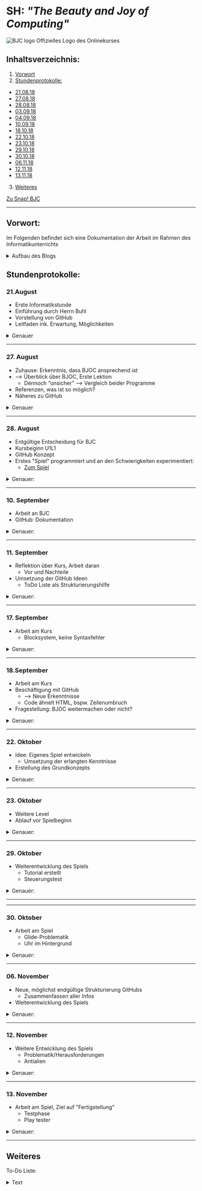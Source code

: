 # SH: _"The Beauty and Joy of Computing"_  
![BJC logo](https://pbs.twimg.com/profile_images/378800000439621166/b23cdc47c76b3d78561b91ffc9705183_400x400.png)
Offizielles Logo des Onlinekurses
## Inhaltsverzeichnis:
1. [Vorwort](#h1)
2. [Stundenprotokolle:](#h2)
 * [21.08.18](#s1)
 * [27.08.18](#s2)
 * [28.08.18](#s3)
 * [03.09.18](#s4)
 * [04.09.18](#s5)
 * [10.09.18](#s6)
 * [18.10.18](#s7)
 * [22.10.18](#s8)
 * [23.10.18](#s9)
 * [29.10.18](#s10)
 * [30.10.18](#s11)
 * [06.11.18](#s12)
 * [12.11.18](#s13)
 * [13.11.18](#s14)
3. [Weiteres](#h3)


[Zu Snap! BJC](http://snap.berkeley.edu/run)

----------------------------------------------------      
             
## Vorwort: <a name="h1"></a>
Im Folgenden befindet sich eine Dokumentation der Arbeit im Rahmen des Informatikunterrichts
<details>
  <summary>Aufbau des Blogs</summary>
Jedes Stundenprotokoll enthält, zur besseren Übersicht, eine Kurzfassung in Form von Stichpunkten. In Form eines Sprites lässt sich eine detaillierte Beschreibung der Stunde öffnen. 
</details>

## Stundenprotokolle: <a name="h2"></a>         
### 21.August <a name="s1"></a>

 * Erste Informatikstunde
  * Einführung durch Herrn Buhl
  * Vorstellung von GitHub
  * Leitfaden ink. Erwartung, Möglichkeiten
<details>
  <summary>Genauer</summary>      
Heute hatten wir unsere erste Informatikstunde. Herr Buhl hat uns eine Einführung in den Informatikunterricht und sein Unterrichtskonzept gegeben. In seinem Leitfaden waren einige Programme vorgeschlagen, von denen uns "Greenfoot" und "The beauty and Joy of Computing" (im folgenden "BJC") am meisten zusagten. Die kurze restliche Zeit haben wir genutzt um uns ein bisschen auf GitHub, sowie den Programmierseiten umzuschauen. Gespannt auf die nächste Stunde haben wir uns vorgenommen, die einzelnen Möglichkeiten genauer zu betrachten.
        </details>

---------------------------------------------------

### 27. August <a name="s2"></a>
  * Zuhause: Erkenntnis, dass BJOC ansprechend ist 
  * --> Überblick über BJOC, Erste Lektion
    * Dennoch “unsicher” --> Vergleich beider Programme 
  * Referenzen, was ist so möglich?
  * Näheres zu GitHub
<details>
  <summary>Genauer</summary>
In der vorangegangenen Woche hatten wir zuhause erkannt, dass uns beiden besonders BJC auf den ersten Blick zusagt. Demnach haben wir uns dafür entschieden die heutige Stunde dafür zu nutzen, einen klaren Überblick von BJC zu erhalten und uns mit der -in diesem Kurs- verwendeten Programmiersprache **SNAP!** auseinanderzusetzen. Wir haben vor allem versucht uns etwas mit dem Editor vertraut zu machen und haben dann auch Testweise mit der ersten Lektion begonnen. Diese kurze Zeit hat uns schon so viel Spaß gemacht, dass wir beschlossen, uns in der nächsten Stunde weiter mit Beauty and Joy of Computing zu beschäftigen.  

Dennoch nahmen wir uns beide vor, bis nächste Woche zuhause weitere Informationen über Alternativen _(vor allem Greenfoot)_ einzuholen und diese dann auszuprobieren. 

Damit erhielten wir einen guten Überblick der einzelnen Programmmöglichkeiten, um diese dann vergleichen und abwägen zu können. Auf GitHub gab es ebenfalls einige Referenzen um zu sehen, was alles möglich ist.   
</details>
</details>     <hr>
 

 ### 28. August <a name="s3"></a>
  * Entgültige Entscheidung für BJC
  * Kursbeginn U1L1
  * GitHub Konzept
  * Erstes "Spiel" programmiert und an den Schwierigkeiten experimentiert:
    * [Zum Spiel](https://snap.berkeley.edu/snapsource/snap.html#present:Username=stormann1&ProjectName=U1L1%20Alonso)
<details>
  <summary>Genauer:</summary>
 Nach der bereits frühen Eingrenzung auf BJC und Greenfoot –welche beide von Herrn Buhl empfohlen wurden- haben wir uns heute endgültig entschieden bei “Beauty and Joy of Computing” zu bleiben. Überzeugt haben uns vor allem die ansprechende Website und der komplette, sowie anfängerfreundliche Kurs.  

Da wir beide wenig Vorkenntnisse im Programmieren haben und bisher nur die "Nutzerseite" kennen, schien uns der Beginn mit BJC eine gute Idee, denn der Kurs verspricht, gerade für Schüler konzipiert zu sein, die wenig bis keine Erfahrungen auf diesem Gebiet haben. 

Wir haben dann auch direkt mit dem Kurs und **Unit 1 Lab 1** begonnen. Nachdem wir einen Account erstellt und uns eingeloggt haben, ging es damit los unsere erste Spielfigur, ein "Sprite" zu erstellen. Dafür haben wir aus den vorgegebenen Kostümen für das "Alonzo" Kostüm entschieden und es als Bild für unser Sprite ausgewählt<details> 

   <summary>Sprite</summary> 

Ein Sprite (engl. unter anderem für ein Geistwesen, Kobold) ist ein Grafikobjekt, das von der Grafikhardware über das Hintergrundbild bzw. den restlichen Inhalt der Bildschirmanzeige eingeblendet wird. Die Positionierung wird dabei komplett von der Grafikhardware erledigt. (- Wikipedia) 

Wir haben zwei dieser Alonzo Costums erstellt und so editiert, dass Alonzo sich umdreht, wenn er angeklickt wird.
   <br><br>
<p align="right"><img width="202" alt="change costum Alonzo" src="https://user-images.githubusercontent.com/42579272/44869057-e314f300-ac8c-11e8-8cf1-21375b44c34d.png"></p>

 </details>
       
 </details>   <hr>
    

 
 ### 10. September <a name="s4"></a>
  * Arbeit an BJC
  * GitHub: Dokumentation
 <details>
  <summary>Genauer:</summary>
 Heute haben wir weiter am Kurs gearbeitet und so beispielsweise erfahren wie man einen neuen Block erstellt, um viele einzelne Befehle darin zu verbauen. Dadurch kann man lange Zeilen an Code wesentlich besser strukturieren. Außerdem ging es um den Umgang mit den Inputs in der Blockdefinition, und sogenannte Parameter für den Grundaufbau eines Blocks.  Ebenso waren die “when clicked” blocks, die sehr viel Anwendung finden oder das Bearbeiten eines Blocks, sowie die Editorfunktion heutiges Thema. Eine nützliche Funktion ist besonders der “Clean Up” Prozess, mit diesem lässt sich alles neu für eine bessere Übersicht organisieren, um Fehler zu vermeiden oder diese besser zu finden.  

Danach haben wir uns mit GitHub beschäftigt, vor allem mit der Frage wie wir unser Stundenprotokoll strukturieren wollen. Nach Herausarbeitung einer Konzeptidee diskutierten wir, wie dies am besten um zusetzen ist. Da wir in den einzelnen Informatikstunden meist nur wenig Zeit für die Arbeit am Projekt und die Dokumentation haben, entschieden wir uns dafür möglichst am Ende jeder Stunde nur kurz stichwortartig den Inhalt festzuhalten, um dies später dann weiter auszuführen. 

Bei GitHub war außerdem wichtig, wie man die richtige Schriftgröße auswählt, Bilder einfügt, Leerzeilen und vieles mehr im Code macht, schließlich soll die Seite am Ende auch visuell ansprechend sein.        
 </details>   <hr>
 
 
 ### 11. September <a name="s5"></a>
 * Reflektion über Kurs, Arbeit daran 
   * Vor und Nachteile 
 * Umsetzung der GitHub Ideen 
   * ToDo Liste als Strukturierungshilfe

 <details>
  <summary>Genauer:</summary>
   Nach weiterer Arbeit am Kurs, heute ging es beispielsweise um das Grüßen von Spielern. Also die Beziehung zwischen einzelnen Blöcken, sowie die “if-Blöcke” und das zufällige Auswählen einzelner Aktionen. Der Kurs bietet viele Grundinformationen, die meist sehr detailliert dargestellt sind. Das ist zwar gut um etwas neues wirklich zu verstehen, doch teilweise auch etwas langatmig. 

Die Dokumentation betreffend haben wir unsere theoretischen Ideen für GitHub umgesetzt. Außerdem erstellten wir uns eine ToDo-Liste auf der GitHub Seite, damit wir effektiver unsere Ziele erreichen. Oft hat man zuhause etwas am Informatikprojekt gemacht, und um sich dann mit dem Partner abzusprechen half ein einfacher Haken auf der GitHub-Seite.     
 </details>  <hr>
 


 ### 17. September <a name="s6"></a>
 * Arbeit am Kurs
   * Blocksystem, keine Syntaxfehler 
 <details>
  <summary>Genauer:</summary>
     Heute ging es weiter am Kurs, zur Thematik Listen. Also beispielsweise wie eine Datenreihe strukturiert und in Tabellenform aufgestellt wird. Oder wie man aus vielen Informationen eine einzelne heraussuchen kann. Da wir momentan auch an GitHub gearbeitet hatten, fällt einem schnell auf das Syntaxfehler sehr nerven können. Das Blocksystem in BJC schien zwar anfangs etwas “einfach” auf uns, jedoch stellte sich dies als sehr effektiv zur Vermeidung unnötiger Fehler heraus. 

Da es bei BJC vor allem um die Entwicklung eines Grundverständnisses geht, können Syntaxfehler sehr hinderlich sein. Wenn eine Codezeile richtig ist, diese jedoch nur durch ein fehlendes Komma nicht funktioniert kann man daraus schnell falsche Schlüsse ziehen bzw. viel Zeit damit verbringen diesen einfachen Fehler ausfindig zu machen. 
 </details>   <hr>
 

 
 ### 18.September <a name="s7"></a>

 * Arbeit am Kurs 
 * Beschäftigung mit GitHub 
   * --> Neue Erkenntnisse 
   * Code ähnelt HTML, bspw. Zeilenumbruch  
 * Fragestellung: BJOC weitermachen oder nicht? 


 <details>
  <summary>Genauer:</summary>
     Bei der Dokumentation in GitHub, war uns vor allem wichtig, dass eine klare Struktur zu erkennen ist. So, dass man auf einen Blick sehen kann was einen interessiert. Daher haben wir Verlinkungen, zur schnelleren Navigation, und klar getrennte Abschnitte, wie die Kurzzusammenfassung am Anfang jedes Stundenprotokolls, erstellt. Interessanterweise konnte man dies mit Hilfe von HTML-Codes machen. Einer dieser Befehle ist beispielsweise hr in <> um einen Zeilenbruch zu erstellen.  

Ebenso haben wie neue Bilder hinzugefügt, auf welche man über einen Link im Code verweisen kann.  

In dieser BJC-Unit ging es darum, Formen mithilfe eines Algorithmus zu zeichnen. Dabei war besonders interessant zu sehen, ob der programmierte Text letztendlich genau das erwartete Muster erzeugt. Besonders gut konnte man daran, die Beziehung zwischen dem Code und dem Ergebnis verstehen. Wenn man sich beispielsweise einen Stern vorstellt, ging es darum sich diesen theoretisch als Code vorzustellen. Beim Erstellen einer Zeichnung konnte man dann außerdem viele Parameter verändern, wie Beispielsweise die Farbe des “Pinsels”.  Insbesondere das Einstellen der Zeigerposition war wichtig, da dieser den Pinsel darstellte und man demnach die Bewegung dieses genau formulieren musst. 

Wir bereits an manchen Tagen angeklungen, ist der BJC-Kurs sehr kleinschrittig und somit mit der Zeit etwas zäh geworden. Daher stellten wir uns die Frage: Weitermachen oder nicht? 
 </details>     <hr>

 
  ### 22. Oktober <a name="s8"></a>
 
 * Idee: Eigenes Spiel entwickeln 
   * Umsetzung der erlangten Kenntnisse 
 * Erstellung des Grundkonzepts

<details>
  <summary>Genauer:</summary>
      Nach einiger Zeit mit dem Kurs: “Beauty and Joy of Computing” hatten wir uns dazu entschieden, selbstständiger unser eigenes Spiel zu kreieren. Da wir nun bereits gewisse Grundkenntnisse mit dem Blocksystem und SNAP! als Programmiersprache gesammelt hatten, programmierten wir einfach “drauflos”. Wir konnten viele Dinge, die man zuvor im Kurs gelernt hatte, direkt umsetzen, so dass wir gut vorankamen.  

Unsere sehr grobe Spielidee war, dass man ein “Alien” steuert und einzelnen, zufällig erscheinenden Bällen für Punkte nachjagt.  

Zuerst entwickelten wir daher die Grundsteuerung. Dies war einfach umzusetzen, indem man einer bestimmten Taste eine Aktion zuordnet. Außerdem haben wir die Grundlage des Codes für den Ball erstellt. Wenn dieser berührt wird, springt er zu einem zufälligen Ort. Dies wird dann als ein Punkt in unserem Scoreboard verzeichnet, welches wir durch “Variables” erstellt haben. 

![vier](https://user-images.githubusercontent.com/42579272/48915887-9d795800-ee80-11e8-9771-980bfa60e7d0.JPG)

Da in dem Blocksystem von SNAP!, eine programmierte Zeile leicht nachzuvollziehen ist, ergibt sich weiteres aus den nebenstehenden Bildern. 

![eins](https://user-images.githubusercontent.com/42579272/48915856-820e4d00-ee80-11e8-9027-822efd05e3fc.JPG)
![drei](https://user-images.githubusercontent.com/42579272/48915874-95211d00-ee80-11e8-8d70-112564cb440e.JPG)

Das Tasten-Binding ist außerdem ein kleiner Teil unserer Spielstartmechanik, wenn Space gedrückt wird, werden die Befehle auf dem Bild ausgeführt. (siehe Bild)  

Hier trat bereits das erste Problem auf, denn wenn man während des Spiels ausversehen “Space” drückt, wurde das Spiel neu gestartet. Dies konnten wir umgehen, indem ein Reset nur bei scoreboard=0 möglich ist. Später mussten wir darauf achten, dass bei jedem Command für Space einzubauen. Wenn man verliert wird der Score automatisch wieder auf null gestellt, so dass ein Neustarten möglich ist. 

![zwei](https://user-images.githubusercontent.com/42579272/48915870-90f4ff80-ee80-11e8-9971-8ae105163ca3.JPG)
 
 </details>    <hr>
 
 
  ### 23. Oktober <a name="s9"></a>
 * Weitere Level
 * Ablauf vor Spielbeginn
 <details>
  <summary>Genauer:</summary>
     Nachdem wir noch ein wenig am Grundkonzept gearbeitet haben, ging es darum das Spiel in der Gesamterscheinung angenehmer zu gestalten. Daher haben wir einen Anfangsbildschirm erstellt und die Funktion der Spacetaste weiter ausgebaut. Dies ging mit Hilfe der Broadcastfunktion. Wenn beispielsweise “Start game” gebroadcastet wird hören dies alle Sprites und können entsprechend reagieren.
        
![funf](https://user-images.githubusercontent.com/42579272/48915894-a4a06600-ee80-11e8-8a94-e76c200965f9.JPG)

Auf dieser Grundlage haben wir die Begrüßung erarbeitet, wenn nun jemand das Spiel startet wird er nach seinem Namen gefragt und dann gefragt ob er bereits gespielt hat oder nicht. Dies hatten wir uns allerdings erst theoretisch überlegt, später ging dies mit Hilfe der Spielerliste. Wenn der Name in der Liste bereits vorhanden ist geht es weiter zum Spiel, aber wenn nicht erscheint, eine Frage welche man durch Klicken auf den Haken oder das Kreuz beantworten kann. Die beiden Symbole dafür sind Sprites und tauchen durch den Broadcast auf bzw. werden an ihrer Position nun sichtbar. (Space versteckt diese später wieder). Wenn man nun auf “Nein” klickt, wird man zum Tutorial weitergeleitet, welches wir am nächsten Tag umsetzen wollten. 

 Ebenso haben wir neue Level erstellt, so tauchen die Bälle beispielsweise schneller auf bzw. springen zu einem anderen Ort oder ändern ihre Größe, sowie Farbe. Dies ist je abhängig von der Punktzahl auf dem Scoreboard. Das Kostüm des Aliens kann sich dabei, je nach Punktzahl ebenfalls verändern. 
 
 ![sechs](https://user-images.githubusercontent.com/42579272/48915903-a9fdb080-ee80-11e8-98ec-f2479f3b8c56.JPG)
 ![zehn](https://user-images.githubusercontent.com/42579272/48915943-c39ef800-ee80-11e8-9a24-1ae97d76a97d.JPG)

 </details>    <hr>
 

 
 ### 29. Oktober <a name="s10"></a>
 * Weiterentwicklung des Spiels
   * Tutorial erstellt
   * Steuerungstest
 <details>
  <summary>Genauer:</summary>
     Um ein anschauliches Tutorial, neben den einzelnen Textbasierten Informationen, zu gestalten waren viele Broadcasts nötig. Wenn beispielsweise das “Alien” oder Ball vorgestellt wird, sollte dies auftauchen. Der Ball erscheint an einer festgelegten Koordinate und mit einer bestimmten Größe für, in diesem Fall, 9 Sekunden. 
        
![sieben](https://user-images.githubusercontent.com/42579272/48915909-ad913780-ee80-11e8-97da-ff0693b16cc1.JPG)
![neun](https://user-images.githubusercontent.com/42579272/48915928-bbdf5380-ee80-11e8-9ff2-bdfa08309794.JPG)

Eine Besonderheit an unserem Tutorial besteht (im unteren Bild ab “say Probiers doch gleich mal aus for 7secs”) darin, dass der Spieler vor Spielbeginn einmal die Steuerung unseres Aliens ausprobiert haben muss. Ansonsten wird, mithilfe einer Infinite Clock diese Aufgabe solange wiederholt bis man alle benötigten Tasten (Inputs) einmal gedrückt hat. Am Ende des Tutorials werden dann alle Variablen, für eine einwandfreie Funktionsweise des Spiels, zurückgesetzt. 

Der Gesamtverlauf des Tutorials lässt sich sehr gut am Code nachvollziehen. (siehe Bild) 
![acht](https://user-images.githubusercontent.com/42579272/48915916-b4b84580-ee80-11e8-8a0c-b66bbefe1c8a.JPG)

 </details>   <hr>
 
---------------------------------------------------

 ### 30. Oktober <a name="s11"></a>
 * Arbeit am Spiel
   * Glide-Problematik
   * Uhr im Hintergrund
 <details>
  <summary>Genauer:</summary>
     Eine der Herausforderungen bei SNAP! bestand darin, dass man als Spieler teilweise -”unerlaubt”-viele Punkte auf einmal erzielen konnte. Um diesen Bug zu verstehen muss, man das Spielkonzept verstanden haben. Immer, wenn ein Ball von unserem “Wesen” eingesammelt wird, springt dieser zu einem zufälligen Ort auf unserem Koordinatensystem. In einem neuen “Level” soll unser Ball nun jedoch gleitet. Dadurch konnte man je nach Richtung 20 oder mehr auf Punkte auf einmal erhalten. Um dies zu verhindern, haben wir anfangs einen gewissen Delay beim Scoreboard eingebaut, dadurch wurde im Falle eines weiteren Kontakts einfach kein neuer Punkt gegeben. 
  
![elf](https://user-images.githubusercontent.com/42579272/48915952-c994d900-ee80-11e8-9103-89a1178ecf9b.JPG)
 
Dies entpuppte sich später allerdings nur als Maßnahme um unser Problem zu umgehen, nicht jedoch als vollständige Lösung. Der eigentliche Bug besteht darin, dass sich beim Gleiten, der Ball in sehr vielen kleinen Schritten teleportiert. Wenn nun der Befehl ausgeführt wird, dass das Objekt zu einem zufälligen Ort springen soll, passiert dies nur ganz kurz, danach jedoch kehrt der Ball direkt wieder zum Gleiten zurück. Es scheint, als würde sich der Befehl “glide to …” über die anderen Prozesse schieben bzw. länger andauern. Leider war/ist “glide to...” die einzige Möglichkeit in BJOC eine flüssige Bewegung zu erzeugen. 

Da wir diesen jedoch Bug nicht im Spiel haben wollten, haben wir uns im Nachhinein dazu entschieden beim Teleportieren zu bleiben. Daher haben wir die “Go to Random Position” bei höherem Score beschleunigt.  

Um später vergleichen zu können wer die 40 Bälle am schnellsten eingesammelt hat. Haben wir eine Uhr programmiert, die versteckt im Hintergrund läuft. Bei Spielbeginn startet diese automatisch. 
![dreizehn](https://user-images.githubusercontent.com/42579272/48915985-dfa29980-ee80-11e8-9bd4-68d916d1dc1d.JPG)

Wenn ein Spieler 40 Punkte erreicht hat erscheint: Glückwunsch etc. Und der score wird versteckt, sowie um einen Punkt erhöht. Denn bei 41 Punkten wird die Uhr beendet und die Punkte werden angezeigt. 

![zwolf](https://user-images.githubusercontent.com/42579272/48915968-d4e80480-ee80-11e8-9e5d-87ebfe32fb37.JPG)

Im Verlauf der Stunden haben wir oftmals auch zuhause am Spiel gearbeitet, weshalb man zu einer vollständigen Übersicht in den rohen Code schauen sollte. (Link einfügen) 
 </details>   <hr>
 

### 06. November <a name="s12"></a>
 * Neue, möglichst endgültige Strukturierung GitHubs
   * Zusammenfassen aller Infos
 * Weiterentwicklung des Spiels
 <details>
  <summary>Genauer:</summary>
     Da sich nun bereits viele neue Informationen angesammelt hatten, wollten wir unser GitHub Konzept erneuern.  Daher haben die wir die Seite neu strukturiert, so dass man bspw. in unserem Inhaltsverzeichnis einfach einen Tag anklicken kann um dann direkt dorthin weitergeleitet zu werden. Ebenfalls haben wir unsere Inhalte zusammengetragen und somit die Seite auf einen aktuellen Stand gebracht, insbesondere um die Menge an Text abschätzen zu können, und einen besseren Gesamtüberblick über unsere bisherige Arbeit zu erhalten. 
 </details>   <hr>
 

### 12. November <a name="s13"></a>
 * Weitere Entwicklung des Spiels
   * Problematik/Herausforderungen
   * Antialien
 <details>
  <summary>Genauer:</summary>
      Über die vorhergegangene Woche hatten wir uns überlegt das Spiel um einen weiteren Kandidaten zu ergänzen. Ab einer bestimmten Punkteanzahl erscheint nun das sogenannte Anti-Alien, welches den Erzfeind unseres Aliens darstellt. Bei Kontakt beider Figuren ist das Spiel sofort zu Ende (ebenfalls mit Hilfe eines Broadcast). In einem solchen Fall erscheint ein Game Over Screen und im Hintergrund wir der Score auf 41 gesetzt, so dass die Clock ebenfalls beendet wird. Hier war die Herausforderung den Code des Anti-Aliens so zu gestalten, dass das Pathing angemessen ist; nicht zu schwer und dennoch zufällig. Auf dem nebenstehenden Bild ist ein Ausschnitt des Anti-Alien Codes zu sehen. 
        
![vierzehn](https://user-images.githubusercontent.com/42579272/48915991-e4674d80-ee80-11e8-9e7d-cb1a33b64bc0.JPG)

 </details>  <hr>
 
 
 ### 13. November <a name="s14"></a>
 * Arbeit am Spiel, Ziel auf "Fertigstellung"
   * Testphase
   * Play tester
 <details>
  <summary>Genauer:</summary>
  Mit etwas Heimarbeit haben wir es geschafft, unser Spiel übers Wochenende und mit dem letzten Feinschliff am Anti-Alien am Montag fertigzustellen. Somit waren alle Voraussetzungen erfüllt, um unser Spiel in der Doppelstunde in die "Spieltestphase" zu schicken. Wir haben dafür unsere Mitschüler gebeten, dass Spiel für uns auszuprobieren und uns anschließend Feedback zu geben. Außerdem ist so ein Test auch eine gute Möglichkeit, um eventuell verbliebende Spielfehler (Bugs) zu finden bzw. finden zu lassen, da unabhängige freie Spieler, die nicht an der Programmierung beteiligt waren, Dinge in Situationen ausprobieren, die uns gar nicht eingefallen wären.
  Die Tester haben also fleißig gespielt und uns viel Feedback gegeben. So haben wir zum Beispiel die Geschwindigkeit, mit der sich der Ball bei höheren score Werte wegteleportiert etwas angepasst, um so die Spielbalance etwas anzupassen, um den Spieler mehr für seine Anstrengungen zu belohnen. (Vielen war es so ergangen, dass der Ball sich immer wegteleportiert hatte, wenn sie kurz davor waren ihn einzusammeln.)
  Damit das spiel trotzdem nicht _zu_ einfach zu machen, haben wir eine weitere Anregung eines Testers aufgenommen und die Anti-Alien Mechaniken noch etwas angepasst. Wir haben uns vorgenommen, in den leichteren Stufen kleinere Aliens quer über den Bildschirm hin und her gleiten zu lassen. Wird es schwerer kommen nicht nur das große "Mutterschiff" zurück, sondern auch ein besonders fieser wiedersacher, der unseren tapferen Spielhelden auf schritt und tritt _verfolgt_. In code sieht das ganze so aus:
  
     (In dem uns gegebenen Zeitrahmen hatten wir die Möglichkeit einiges an unserem Spiel zu programmieren, so dass es nun bereits als eigenständiges Produkt “spielbar” ist. Jedoch hätten wir viele weitere Ideen gerne umgesetzt um es für den Spieler attraktiver zu machen und mehr unserer gewonnen Kenntnisse darin einfließen zu lassen. Dennoch ist uns, dass man dies nahezu ewig weiterführen kann, weshalb wir in unserer freien Zeit, nach Projektabgabe garantiert noch weitere Dinge hinzufügen werden.  )
 </details>    <hr>
 
 
 
  ## Weiteres <a name="h3"></a>
 To-Do Liste:
<details>
  <summary>Text</summary>   
    
 To Do: 
- [x] Überschrift
- [ ] Vollständiges Inhaltsverzeichnis
- [x] Bild einfügen ![BJC logo] (image/BJC logo.jpg)
- [ ] evtl in Stundenprotokollen von Stickpunkten zu Text wechseln
- [ ] besprechen: wie viel Text, wie viel berichten wir über die einzelnen Projekte und was wir da gemacht haben
- [ ] Weiteres hier reinschreiben 

</details>
